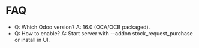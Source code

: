 # FAQ

- Q: Which Odoo version? A: 16.0 (OCA/OCB packaged).
- Q: How to enable? A: Start server with --addon stock_request_purchase or install in UI.
